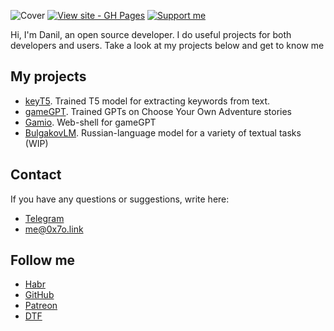 ![Cover](https://0x7o.link/0010.png)
[![View site - GH Pages](https://img.shields.io/badge/View_site-0x7o.link-2ea44f?style=for-the-badge)](https://0x7o.link/)
[![Support me](https://img.shields.io/endpoint.svg?url=https%3A%2F%2Faceasin-patreon.herokuapp.com%2F0x7o&color=FF5441&label=Patreon&logo=Patreon&logoColor=FF5441&style=for-the-badge)](https://patreon.com/0x7o)


Hi, I'm Danil, an open source developer. I do useful projects for both developers and users. Take a look at my projects below and get to know me

## My projects
- [keyT5](https://0x7o.link/keyt5/). Trained T5 model for extracting keywords from text.
- [gameGPT](https://0x7o.link/gameGPT/). Trained GPTs on Choose Your Own Adventure stories
- [Gamio](https://gamio.ru). Web-shell for gameGPT
- [BulgakovLM](https://github.com/0x7o/BulgakovLM). Russian-language model for a variety of textual tasks (WIP)

## Contact
If you have any questions or suggestions, write here:

- [Telegram](https://t.me/root0xo)
- [me@0x7o.link](mailto:me@0x7o.link)

## Follow me
- [Habr](https://habr.com/ru/users/0x7o/)
- [GitHub](https://github.com/0x7o)
- [Patreon](https://patreon.com/0x7o)
- [DTF](https://dtf.ru/u/491004-0x7o)

